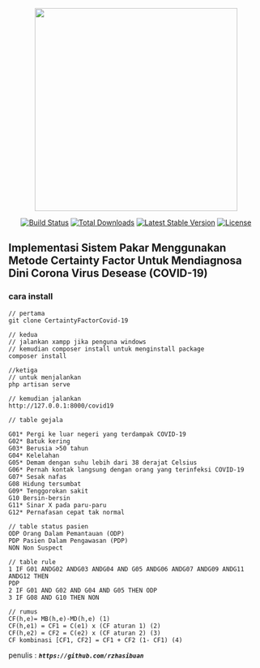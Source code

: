 <p align="center"><a href="https://laravel.com" target="_blank"><img src="https://raw.githubusercontent.com/laravel/art/master/logo-lockup/5%20SVG/2%20CMYK/1%20Full%20Color/laravel-logolockup-cmyk-red.svg" width="400"></a></p>

<p align="center">
<a href="https://travis-ci.org/laravel/framework"><img src="https://travis-ci.org/laravel/framework.svg" alt="Build Status"></a>
<a href="https://packagist.org/packages/laravel/framework"><img src="https://img.shields.io/packagist/dt/laravel/framework" alt="Total Downloads"></a>
<a href="https://packagist.org/packages/laravel/framework"><img src="https://img.shields.io/packagist/v/laravel/framework" alt="Latest Stable Version"></a>
<a href="https://packagist.org/packages/laravel/framework"><img src="https://img.shields.io/packagist/l/laravel/framework" alt="License"></a>
</p>

## Implementasi Sistem Pakar Menggunakan Metode Certainty Factor Untuk Mendiagnosa Dini Corona Virus Desease (COVID-19)
### cara install 
```aidl
// pertama 
git clone CertaintyFactorCovid-19 
```
```aidl
// kedua 
// jalankan xampp jika penguna windows 
// kemudian composer install untuk menginstall package
composer install 
```
```aidl
//ketiga
// untuk menjalankan
php artisan serve
```

```aidl
// kemudian jalankan 
http://127.0.0.1:8000/covid19
```
```aidl
// table gejala

G01* Pergi ke luar negeri yang terdampak COVID-19
G02* Batuk kering
G03* Berusia >50 tahun
G04* Kelelahan
G05* Demam dengan suhu lebih dari 38 derajat Celsius
G06* Pernah kontak langsung dengan orang yang terinfeksi COVID-19
G07* Sesak nafas
G08 Hidung tersumbat
G09* Tenggorokan sakit
G10 Bersin-bersin
G11* Sinar X pada paru-paru
G12* Pernafasan cepat tak normal
```
```aidl
// table status pasien
ODP Orang Dalam Pemantauan (ODP)
PDP Pasien Dalam Pengawasan (PDP)
NON Non Suspect
```
```aidl
// table rule
1 IF G01 ANDG02 ANDG03 ANDG04 AND G05 ANDG06 ANDG07 ANDG09 ANDG11 ANDG12 THEN
PDP
2 IF G01 AND G02 AND G04 AND G05 THEN ODP
3 IF G08 AND G10 THEN NON

```

```aidl
// rumus 
CF(h,e)= MB(h,e)-MD(h,e) (1)
CF(h,e1) = CF1 = C(e1) x (CF aturan 1) (2)
CF(h,e2) = CF2 = C(e2) x (CF aturan 2) (3)
CF kombinasi [CF1, CF2] = CF1 + CF2 (1- CF1) (4)
```

penulis : _**`https://github.com/rzhasibuan`**_
